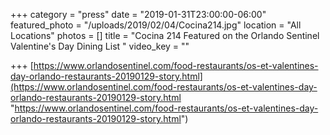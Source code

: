+++
category = "press"
date = "2019-01-31T23:00:00-06:00"
featured_photo = "/uploads/2019/02/04/Cocina214.jpg"
location = "All Locations"
photos = []
title = "Cocina 214 Featured on the Orlando Sentinel Valentine's Day Dining List "
video_key = ""

+++
[https://www.orlandosentinel.com/food-restaurants/os-et-valentines-day-orlando-restaurants-20190129-story.html](https://www.orlandosentinel.com/food-restaurants/os-et-valentines-day-orlando-restaurants-20190129-story.html "https://www.orlandosentinel.com/food-restaurants/os-et-valentines-day-orlando-restaurants-20190129-story.html")